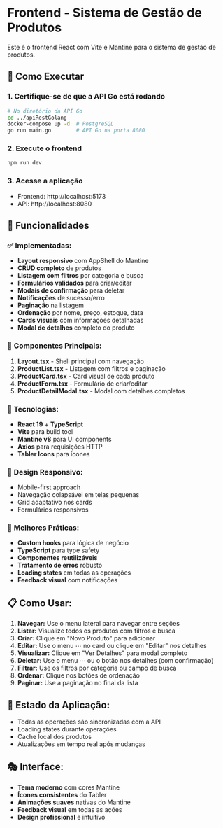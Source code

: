 # Frontend - Sistema de Gestão de Produtos

Este é o frontend React com Vite e Mantine para o sistema de gestão de produtos.

## 🚀 Como Executar

### 1. Certifique-se de que a API Go está rodando
```bash
# No diretório da API Go
cd ../apiRestGolang
docker-compose up -d  # PostgreSQL
go run main.go        # API Go na porta 8080
```

### 2. Execute o frontend
```bash
npm run dev
```

### 3. Acesse a aplicação
- Frontend: http://localhost:5173
- API: http://localhost:8080

## 🎨 Funcionalidades

### ✅ **Implementadas:**
- **Layout responsivo** com AppShell do Mantine
- **CRUD completo** de produtos
- **Listagem com filtros** por categoria e busca
- **Formulários validados** para criar/editar
- **Modais de confirmação** para deletar
- **Notificações** de sucesso/erro
- **Paginação** na listagem
- **Ordenação** por nome, preço, estoque, data
- **Cards visuais** com informações detalhadas
- **Modal de detalhes** completo do produto

### 🔧 **Componentes Principais:**

1. **Layout.tsx** - Shell principal com navegação
2. **ProductList.tsx** - Listagem com filtros e paginação
3. **ProductCard.tsx** - Card visual de cada produto
4. **ProductForm.tsx** - Formulário de criar/editar
5. **ProductDetailModal.tsx** - Modal com detalhes completos

### 🎯 **Tecnologias:**
- **React 19** + **TypeScript**
- **Vite** para build tool
- **Mantine v8** para UI components
- **Axios** para requisições HTTP
- **Tabler Icons** para ícones

### 📱 **Design Responsivo:**
- Mobile-first approach
- Navegação colapsável em telas pequenas
- Grid adaptativo nos cards
- Formulários responsivos

### 🎨 **Melhores Práticas:**
- **Custom hooks** para lógica de negócio
- **TypeScript** para type safety
- **Componentes reutilizáveis**
- **Tratamento de erros** robusto
- **Loading states** em todas as operações
- **Feedback visual** com notificações

## 📋 **Como Usar:**

1. **Navegar:** Use o menu lateral para navegar entre seções
2. **Listar:** Visualize todos os produtos com filtros e busca
3. **Criar:** Clique em "Novo Produto" para adicionar
4. **Editar:** Use o menu ⋯ no card ou clique em "Editar" nos detalhes
5. **Visualizar:** Clique em "Ver Detalhes" para modal completo
6. **Deletar:** Use o menu ⋯ ou o botão nos detalhes (com confirmação)
7. **Filtrar:** Use os filtros por categoria ou campo de busca
8. **Ordenar:** Clique nos botões de ordenação
9. **Paginar:** Use a paginação no final da lista

## 🔄 **Estado da Aplicação:**
- Todas as operações são sincronizadas com a API
- Loading states durante operações
- Cache local dos produtos
- Atualizações em tempo real após mudanças

## 🎭 **Interface:**
- **Tema moderno** com cores Mantine
- **Ícones consistentes** do Tabler
- **Animações suaves** nativas do Mantine
- **Feedback visual** em todas as ações
- **Design profissional** e intuitivo
